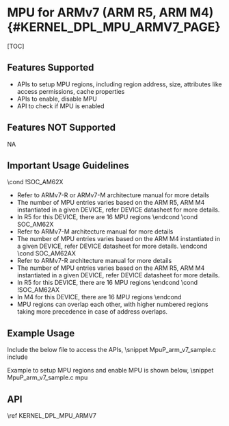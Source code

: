 # MPU for ARMv7 (ARM R5, ARM M4) {#KERNEL_DPL_MPU_ARMV7_PAGE}

[TOC]

## Features Supported

- APIs to setup MPU regions, including region address, size, attributes like access permissions, cache properties
- APIs to enable, disable MPU
- API to check if MPU is enabled

## Features NOT Supported

NA

## Important Usage Guidelines

\cond !SOC_AM62X
- Refer to ARMv7-R or ARMv7-M architecture manual for more details
- The number of MPU entries varies based on the ARM R5, ARM M4 instantiated in a given DEVICE, refer DEVICE datasheet for more details.
- In R5 for this DEVICE, there are 16 MPU regions
\endcond
\cond SOC_AM62X
- Refer to ARMv7-M architecture manual for more details
- The number of MPU entries varies based on the ARM M4 instantiated in a given DEVICE, refer DEVICE datasheet for more details.
\endcond
\cond SOC_AM62AX
- Refer to ARMv7-R architecture manual for more details
- The number of MPU entries varies based on the ARM R5, ARM M4 instantiated in a given DEVICE, refer DEVICE datasheet for more details.
- In R5 for this DEVICE, there are 16 MPU regions
\endcond
\cond !SOC_AM62AX
- In M4 for this DEVICE, there are 16 MPU regions
\endcond
- MPU regions can overlap each other, with higher numbered regions taking more precedence in case of address overlaps.

## Example Usage

Include the below file to access the APIs,
\snippet MpuP_arm_v7_sample.c include

Example to setup MPU regions and enable MPU is shown below,
\snippet MpuP_arm_v7_sample.c mpu

## API

\ref KERNEL_DPL_MPU_ARMV7
